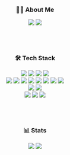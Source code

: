 <div align="center"> 
 <br/>
 <br/>
 
###  👋🏻 About Me 

<a href="버튼을 눌렀을 때 이동할 링크" target="_blank"><img src="https://img.shields.io/badge/yub2nn-E4405F?style=flat&logo=Instagram&logoColor=white"/></a>
<a href="버튼을 눌렀을 때 이동할 링크" target="_blank"><img src="https://img.shields.io/badge/bin99417@gmail.com-EA4335?style=flat&logo=Gmail&logoColor=white"/></a>
 <br/>
 <br/>
 <br/>
 <br/>

###  🛠 Tech Stack

<img src="https://img.shields.io/badge/Python-3776AB?style=flat-square&logo=Python&logoColor=white"/>
<img src="https://img.shields.io/badge/C-A8B9CC?style=flat-square&logo=C&logoColor=white"/>
<img src="https://img.shields.io/badge/C++-00599C?style=flat-square&logo=cplusplus&logoColor=white"/>
<img src="https://img.shields.io/badge/Matlab-E25A1C?style=flat-square&logo=Matlab&logoColor=white"/>
 <br/>
 
<img src="https://img.shields.io/badge/Visual Studio-5C2D91?style=flat-square&logo=Visual Studio&logoColor=white"/>
<img src="https://img.shields.io/badge/VScode-007ACC?style=flat-square&logo=Visual Studio Code&logoColor=white"/>
<img src="https://img.shields.io/badge/Microsoft Office-5E5E5E?style=flat-square&logo=Microsoft&logoColor=white"/>
<img src="https://img.shields.io/badge/PyTorch-EE4C2C?style=flat-square&logo=PyTorch&logoColor=white"/>
<img src="https://img.shields.io/badge/OpenCV-5C3EE8?style=flat-square&logo=OpenCV&logoColor=white"/>
<img src="https://img.shields.io/badge/Docker-2496ED?style=flat-square&logo=Docker&logoColor=white"/>
<img src="https://img.shields.io/badge/Github-181717?style=flat-square&logo=Github&logoColor=white"/>
<img src="https://img.shields.io/badge/Git-F05032?style=flat-square&logo=Git&logoColor=white"/>
 <br/>
 
<img src="https://img.shields.io/badge/Arduino-00878F?style=flat-square&logo=Arduino&logoColor=white"/>
<img src="https://img.shields.io/badge/Jetson Nano-76B900?style=flat-square&logo=Nvidia&logoColor=white"/>
 <br/>
 
<img src="https://img.shields.io/badge/Linux-FCC624?style=flat-square&logo=Linux&logoColor=white"/>
<img src="https://img.shields.io/badge/Ubuntu-E95420?style=flat-square&logo=Ubuntu&logoColor=white"/>
<img src="https://img.shields.io/badge/Windows-0078D4?style=flat-square&logo=Windows&logoColor=white"/>
 <br/>
 <br/>
 <br/>
 <br/>

###  📊 Stats

<img align="center" src="https://github-readme-stats.vercel.app/api?username=YuBinKwon&show_icons=true&theme=radical" />
<img align="center" src="https://github-readme-stats.vercel.app/api/top-langs/?username=YuBinKwon&theme=radical&layout=compact" />
